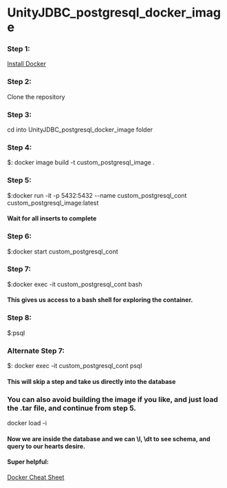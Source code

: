 # UnityJDBC_postgresql_docker_image

### Step 1:
[Install Docker](https://docs.docker.com/install/)

### Step 2:
Clone the repository
### Step 3:
cd into UnityJDBC_postgresql_docker_image folder
### Step 4:
$: docker image build -t custom_postgresql_image .
### Step 5:
$:docker run -it -p 5432:5432 --name custom_postgresql_cont custom_postgresql_image:latest
#### Wait for all inserts to complete 
### Step 6:
$:docker start custom_postgresql_cont
### Step 7:
$:docker exec -it custom_postgresql_cont bash
#### This gives us access to a bash shell for exploring the container.
### Step 8:
$:psql
### Alternate Step 7:
$: docker exec -it custom_postgresql_cont psql
#### This will skip a step and take us directly into the database 

### You can also avoid building the image if you like, and just load the .tar file, and continue from step 5.
docker load -i <path to image tar file>

#### Now we are inside the database and we can \l, \dt to see schema, and query to our hearts desire.

#### Super helpful:
[Docker Cheat Sheet](https://www.docker.com/sites/default/files/Docker_CheatSheet_08.09.2016_0.pdf)


